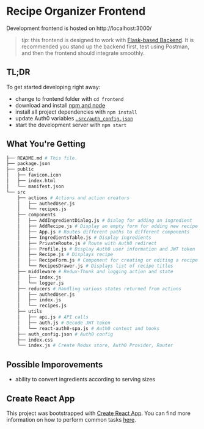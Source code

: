 # Recipe Organizer Frontend

Development frontend is hosted on http://localhost:3000/

> _tip_: this frontend is designed to work with [Flask-based Backend](../backend). It is recommended you stand up the backend first, test using Postman, and then the frontend should integrate smoothly.

## TL;DR

To get started developing right away:

* change to frontend folder with `cd frontend`
* download and install [npm and node](https://www.npmjs.com/get-npm)
* install all project dependencies with `npm install`
* update Auth0 variables [`.src/auth_config.json`](./src/auth_config.json)
* start the development server with `npm start`

## What You're Getting
```bash
├── README.md # This file.
├── package.json
├── public
│   ├── favicon.icon
│   ├── index.html
│   └── manifest.json
└── src
    ├── actions # Actions and action creators
    │   ├── authedUser.js
    │   └── recipes.js
    ├── components
    │   ├── AddIngredientDialog.js # Dialog for adding an ingredient
    │   ├── AddRecipe.js # Display an empty form for adding new recipe
    │   ├── App.js # Routes different paths to different components
    │   ├── IngredientsTable.js # Display ingredients
    │   ├── PrivateRoute.js # Route with Auth0 redirect
    │   ├── Profile.js # Display Auth0 user information and JWT token
    │   ├── Recipe.js # Displays recipe
    │   ├── RecipeForm.js # Component for creating or editing a recipe
    │   └── RecipesDrawer.js # Displays list of recipe titles
    ├── middleware # Redux-Thunk and logging action and state
    │   ├── index.js
    │   └── logger.js
    ├── reducers # Handling various states returned from actions
    │   ├── authedUser.js
    │   ├── index.js
    │   └── recipes.js
    ├── utils
    │   ├── api.js # API calls
    │   ├── auth.js # Decode JWT token
    │   └── react-auth0-spa.js # Auth0 context and hooks
    ├── auth_config.json # Auth0 config
    ├── index.css
    └── index.js # Create Redux store, Auth0 Provider, Router
```

## Possible Imporovements
* ability to convert ingredients according to serving sizes

## Create React App

This project was bootstrapped with [Create React App](https://github.com/facebookincubator/create-react-app). You can find more information on how to perform common tasks [here](https://github.com/facebookincubator/create-react-app/blob/master/packages/react-scripts/template/README.md).